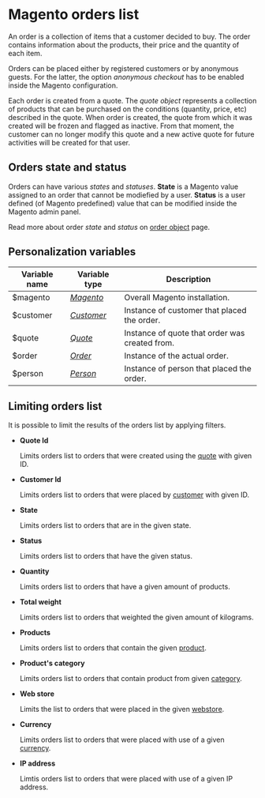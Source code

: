 # Magento orders list

An order is a collection of items that a customer decided to buy. The order contains
information about the products, their price and the quantity of each item.

Orders can be placed either by registered customers or by anonymous guests. For the latter, 
the option _anonymous checkout_ has to be enabled inside the Magento configuration.

Each order is created from a quote. The _quote object_ represents a collection of products
that can be purchased on the conditions (quantity, price, etc) described in the quote. When order is 
created, the quote from which it was created will be frozen and flagged as inactive. 
From that moment, the customer can no longer modify this quote and a new active quote for future activities will be created for that user.

## Orders state and status

Orders can have various _states_ and _statuses_. 
**State** is a Magento value assigned to an order that cannot be modiefied by a user.
**Status** is a user defined (of Magento predefined) value that can be modified inside the 
Magento admin panel. 

Read more about order _state_ and _status_ on [order object](../object/order) page.

## Personalization variables

| Variable name | Variable type                                                                    | Description                                    |
|---------------|----------------------------------------------------------------------------------|------------------------------------------------| 
| $magento      | _[Magento](../object/magento)_    		   | Overall Magento installation.                  |
| $customer     | _[Customer](../object/customer)_  		   | Instance of customer that placed the order.    |
| $quote        | _[Quote](../object/quote)_        		   | Instance of quote that order was created from. |
| $order        | _[Order](../object/order)_        		   | Instance of the actual order.                  |
| $person       | _[Person](../object/person)_      	           | Instance of person that placed the order.      |

## Limiting orders list

It is possible to limit the results of the orders list by applying filters.

*  **Quote Id**

   Limits orders list to orders that were created using the [quote](../object/quote) with given ID.

*  **Customer Id**

   Limits orders list to orders that were placed by [customer](../object/customer) with given ID.

*  **State**

   Limits orders list to orders that are in the given state.

*  **Status**

   Limits orders list to orders that have the given status.

*  **Quantity**

   Limits orders list to orders that have a given amount of products.

*  **Total weight**

   Limits orders list to orders that weighted the given amount of kilograms.

*  **Products**

   Limits orders list to orders that contain the  given [product](../object/product).

*  **Product's category**

   Limits orders list to orders that contain product from given [category](../object/category).

*  **Web store**

   Limits the list to orders that were placed in the given [webstore](../object/webstore).

*  **Currency**

   Limits orders list to orders that were placed with use of a given [currency](../object/currency).

*  **IP address**

   Limtis orders list to orders that were placed with use of a given IP address.
